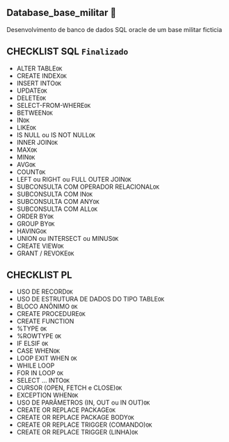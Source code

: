 ## Database_base_militar 🎲
Desenvolvimento de banco de dados SQL oracle de um base militar ficticia

## CHECKLIST SQL  ```Finalizado```
- ALTER TABLE```OK```
- CREATE INDEX```OK```
- INSERT INTO```OK```
- UPDATE```OK```
- DELETE```OK```
- SELECT-FROM-WHERE```OK```
- BETWEEN```OK```
- IN```OK```
- LIKE```OK```
- IS NULL ou IS NOT NULL```OK```
- INNER JOIN```OK```
- MAX```OK```
- MIN```OK```
- AVG```OK```
- COUNT```OK```
- LEFT ou RIGHT ou FULL OUTER JOIN```OK```
- SUBCONSULTA COM OPERADOR RELACIONAL```OK```
- SUBCONSULTA COM IN```OK```
- SUBCONSULTA COM ANY```OK```
- SUBCONSULTA COM ALL```OK```
- ORDER BY```OK```
- GROUP BY```OK```
- HAVING```OK```
- UNION ou INTERSECT ou MINUS```OK```
- CREATE VIEW```OK```
- GRANT / REVOKE```OK```

## CHECKLIST PL
- USO DE RECORD```OK```
- USO DE ESTRUTURA DE DADOS DO TIPO TABLE```OK```
- BLOCO ANÔNIMO ```OK```
- CREATE PROCEDURE```OK```
- CREATE FUNCTION
- %TYPE ```OK```
- %ROWTYPE ```OK```
- IF ELSIF ```OK```
- CASE WHEN```OK```
- LOOP EXIT WHEN ```OK```
- WHILE LOOP
- FOR IN LOOP ```OK```
- SELECT … INTO```OK```
- CURSOR (OPEN, FETCH e CLOSE)```OK```
- EXCEPTION WHEN```OK```
- USO DE PARÂMETROS (IN, OUT ou IN OUT)```OK```
- CREATE OR REPLACE PACKAGE```OK```
- CREATE OR REPLACE PACKAGE BODY```OK```
- CREATE OR REPLACE TRIGGER (COMANDO)```OK```
- CREATE OR REPLACE TRIGGER (LINHA)```OK```
